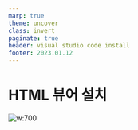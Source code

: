 ```yaml
---
marp: true
theme: uncover
class: invert
paginate: true
header: visual studio code install
footer: 2023.01.12
---
```


# HTML 뷰어 설치

![w:700](https://lh3.googleusercontent.com/HSGxWpmgGWW0k3oImkTw_QmYv2uCxKqumSuKAgRiJP1S1EU5avmKkJJGHklvAqAZFdAaxdNiaaCA6RsNHpU6llgH-5w7q2tenhsAlzyrqegw-4uWwzvLb8fUmEnxr7Nvoc2ynR7UYxCvZeMha_ozIpYBcEUKBnsCS1zxyfDuqm2wBHJH_bwayubfbNbpG9tnMeh7fPAWcm-scYYNegZlLj9qf9d-kBRuINH3VH_fLhjnRBo7uaPUr_HPRSaevGJ3dG8_e4Do6cWzduYeTj-a3tetwdOVhMuI2R1FYQDTasTOjDAnWfGQq-1a9m_xQ7rvrVVqwhKwp7PEh23e_mYgiR9nYGUBMDdbsXnF7UFi61sYB5UFtEzSYSh1C43Qan7E_hYoiCHwMzWNqdxCYnjEo-M0qL3TiQYZC42nkITcPbzz-TAdRo7Ma-zHJCjbLdHN95UOX254c3vuOfUn-v2hr6RzgtTKTo4qQj4BcoPnweA9auKpVsK_1jTbnhRDeXU4FgGtOZy7rDk5i38o-VglpFZhOlOIACHGS1ETtT_n65UCVfy_SBwmWyVqe4dkSD5AV-yIH2KCFHRyDtpzNFHvC_oaVfjyStXpc3wqn07-Dw6MTL3QYQULdsI0qGP3eqZRzI7fhGPFxyZKmvHBgnQTkJBz2IOOvdsEnD2FoYiiOplGywsP-cwOI_gs7-T6keaVciGvjR9IhS0aj67wtBMUoq1p4pNMs8E3NyLf6MWfBt1tg23YMLJ7xBkiKlGNXPLdq8gBZDANHajsHa09Y7EgZEkUMW2NBDQx2Qv7Pf0J1lzSHuXTm5OzkxCU6Zm1Sa7msYUBq2M5-bNTzBiPay4-lc7q9g7tLOr1xc8mXTg5KSr8N2mEFi_bh_gO3mHgPmDtQYoG6oLrjp4bbvtXHNT-6ceJRbo19mJnBGyPJWbf6k3-EBxR8w=w1066-h600-no?authuser=0)